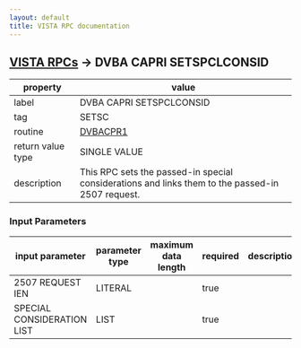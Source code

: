 ```yaml
---
layout: default
title: VISTA RPC documentation
---
```




## [VISTA RPCs](TableOfContent.md) &#8594; DVBA CAPRI SETSPCLCONSID 

 property | value 
--- | --- 
 label | DVBA CAPRI SETSPCLCONSID
 tag | SETSC
 routine | [DVBACPR1](http://code.osehra.org/dox/Routine_DVBACPR1_source.html)
 return value type | SINGLE VALUE
 description | This RPC sets the passed-in special considerations and links them to the passed-in 2507 request.

### Input Parameters

| input parameter | parameter type | maximum data length | required | description | 
| --- | --- | --- | --- | --- | 
| 2507 REQUEST IEN | LITERAL |  | true |  | 
| SPECIAL CONSIDERATION LIST | LIST |  | true |  | 